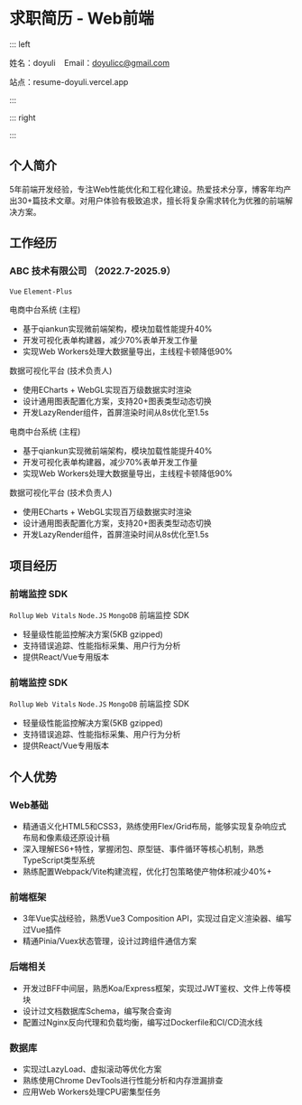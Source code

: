 # 求职简历 - Web前端

::: left

姓名：doyuli &nbsp;&nbsp; Email：doyulicc@gmail.com

站点：resume-doyuli.vercel.app

:::

::: right

:::

## 个人简介

5年前端开发经验，专注Web性能优化和工程化建设。热爱技术分享，博客年均产出30+篇技术文章。对用户体验有极致追求，擅长将复杂需求转化为优雅的前端解决方案。

## 工作经历

### ABC 技术有限公司 （2022.7-2025.9）

`Vue` `Element-Plus`

电商中台系统 (主程)

- 基于qiankun实现微前端架构，模块加载性能提升40%
- 开发可视化表单构建器，减少70%表单开发工作量
- 实现Web Workers处理大数据量导出，主线程卡顿降低90%

数据可视化平台 (技术负责人)

- 使用ECharts + WebGL实现百万级数据实时渲染
- 设计通用图表配置化方案，支持20+图表类型动态切换
- 开发LazyRender组件，首屏渲染时间从8s优化至1.5s

电商中台系统 (主程)

- 基于qiankun实现微前端架构，模块加载性能提升40%
- 开发可视化表单构建器，减少70%表单开发工作量
- 实现Web Workers处理大数据量导出，主线程卡顿降低90%

数据可视化平台 (技术负责人)

- 使用ECharts + WebGL实现百万级数据实时渲染
- 设计通用图表配置化方案，支持20+图表类型动态切换
- 开发LazyRender组件，首屏渲染时间从8s优化至1.5s

## 项目经历

### 前端监控 SDK

`Rollup` `Web Vitals` `Node.JS` `MongoDB`
前端监控 SDK

- 轻量级性能监控解决方案(5KB gzipped)
- 支持错误追踪、性能指标采集、用户行为分析
- 提供React/Vue专用版本

### 前端监控 SDK

`Rollup` `Web Vitals` `Node.JS` `MongoDB`
前端监控 SDK

- 轻量级性能监控解决方案(5KB gzipped)
- 支持错误追踪、性能指标采集、用户行为分析
- 提供React/Vue专用版本

## 个人优势

### Web基础

- 精通语义化HTML5和CSS3，熟练使用Flex/Grid布局，能够实现复杂响应式布局和像素级还原设计稿
- 深入理解ES6+特性，掌握闭包、原型链、事件循环等核心机制，熟悉TypeScript类型系统
- 熟练配置Webpack/Vite构建流程，优化打包策略使产物体积减少40%+

### 前端框架

- 3年Vue实战经验，熟悉Vue3 Composition API，实现过自定义渲染器、编写过Vue插件
- 精通Pinia/Vuex状态管理，设计过跨组件通信方案

### 后端相关

- 开发过BFF中间层，熟悉Koa/Express框架，实现过JWT鉴权、文件上传等模块
- 设计过文档数据库Schema，编写聚合查询
- 配置过Nginx反向代理和负载均衡，编写过Dockerfile和CI/CD流水线

### 数据库

- 实现过LazyLoad、虚拟滚动等优化方案
- 熟练使用Chrome DevTools进行性能分析和内存泄漏排查
- 应用Web Workers处理CPU密集型任务
